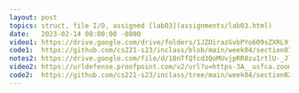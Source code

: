 ```yaml
---
layout: post
topics: struct, file I/O, assigned [lab03](assignments/lab03.html)
date:   2023-02-14 08:00:00 -0800
video1: https://drive.google.com/drive/folders/1JZDirazGvbPYo609sZXRL9jtfRGX3kp2?usp=sharing
code1:  https://github.com/cs221-s23/inclass/blob/main/week04/section01/
notes2: https://drive.google.com/file/d/18nTfQfcd3QoMUvjpRR8zu1rtlU-_Jlza/view?usp=share_link
video2: https://urldefense.proofpoint.com/v2/url?u=https-3A__usfca.zoom.us_rec_share_hu7Fur-2Dg-2DwsR8bhM62UGgAF-2DwSPVSegJ0RoWV2ziHx-2Dw7CTcnuj2lQAUsKO7kpyR.QABFbqjBpWeEWwDf&d=DwMFAw&c=qgVugHHq3rzouXkEXdxBNQ&r=iwEBUTRlwybrYuEMoKsRhZ35Agl500jj45vriLDsA0U&m=16n8uQTdPcaY2M5_thLNir8MuPEwrGWgnt1dbVu27D45afAwJ7n27-jMh34rVdyK&s=kIs1ed3MrWoVulffdx-0DrrlPrxy0DX0dlVRtEZA8PU&e=
code2:  https://github.com/cs221-s23/inclass/tree/main/week04/section02
---
```

